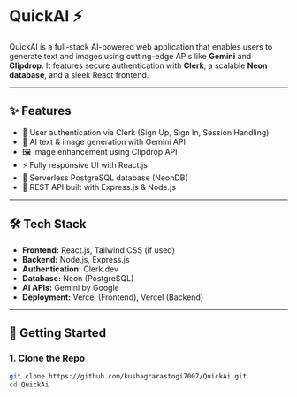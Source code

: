 # QuickAI ⚡

QuickAI is a full-stack AI-powered web application that enables users to generate text and images using cutting-edge APIs like **Gemini** and **Clipdrop**. It features secure authentication with **Clerk**, a scalable **Neon database**, and a sleek React frontend.

---

## ✨ Features

- 🔐 User authentication via Clerk (Sign Up, Sign In, Session Handling)
- 🤖 AI text & image generation with Gemini API
- 🖼️ Image enhancement using Clipdrop API
- ⚡ Fully responsive UI with React.js
- 🧠 Serverless PostgreSQL database (NeonDB)
- 📡 REST API built with Express.js & Node.js

---

## 🛠 Tech Stack

- **Frontend:** React.js, Tailwind CSS (if used)
- **Backend:** Node.js, Express.js
- **Authentication:** Clerk.dev
- **Database:** Neon (PostgreSQL)
- **AI APIs:** Gemini by Google
- **Deployment:** Vercel (Frontend), Vercel (Backend)

---

## 🚀 Getting Started

### 1. Clone the Repo

```bash
git clone https://github.com/kushagrarastogi7007/QuickAi.git
cd QuickAi
